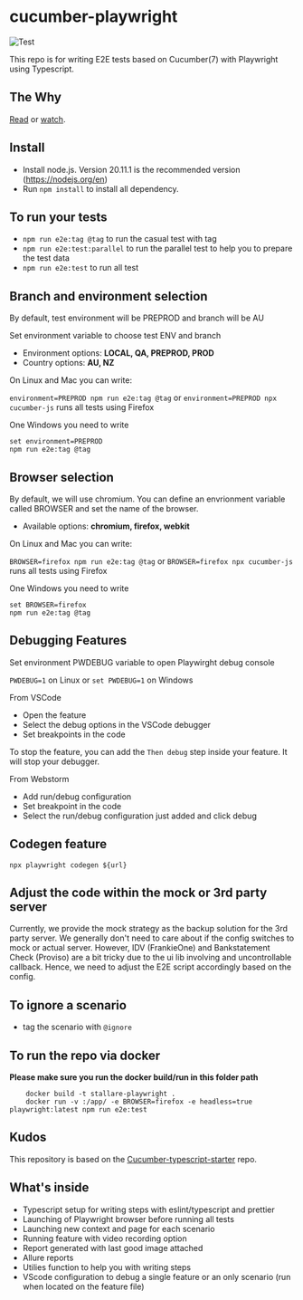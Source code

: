 # cucumber-playwright

![Test](https://github.com/Tallyb/cucumber-playwright/workflows/Test/badge.svg)

This repo is for writing E2E tests based on Cucumber(7) with Playwright using Typescript.

## The Why

[Read](https://tally-b.medium.com/e2e-testing-with-cucumber-and-playwright-9584d3ef3360) or [watch](https://www.youtube.com/watch?v=PUVFmhYJNJA&list=PLwwCtx3xQxlVMZzS4oi2TafVRngQ1wF_0&index=2).

## Install
- Install node.js. Version 20.11.1 is the recommended version (https://nodejs.org/en) 
- Run `npm install` to install all dependency.

## To run your tests

- `npm run e2e:tag @tag` to run the casual test with tag
- `npm run e2e:test:parallel` to run the parallel test to help you to prepare the test data
- `npm run e2e:test` to run all test

## Branch and environment selection

By default, test environment will be PREPROD and branch will be AU

Set environment variable to choose test ENV and branch

- Environment options: **LOCAL, QA, PREPROD, PROD**
- Country options: **AU, NZ**

On Linux and Mac you can write:

`environment=PREPROD npm run e2e:tag @tag` or `environment=PREPROD npx cucumber-js` runs all tests using Firefox

One Windows you need to write

```
set environment=PREPROD
npm run e2e:tag @tag
```

## Browser selection

By default, we will use chromium. You can define an envrionment variable called BROWSER and
set the name of the browser.

- Available options: **chromium, firefox, webkit**

On Linux and Mac you can write:

`BROWSER=firefox npm run e2e:tag @tag` or `BROWSER=firefox npx cucumber-js` runs all tests using Firefox

One Windows you need to write

```
set BROWSER=firefox
npm run e2e:tag @tag
```

## Debugging Features

Set environment PWDEBUG variable to open Playwirght debug console

`PWDEBUG=1` on Linux or `set PWDEBUG=1` on Windows

From VSCode

- Open the feature
- Select the debug options in the VSCode debugger
- Set breakpoints in the code

To stop the feature, you can add the `Then debug` step inside your feature. It will stop your debugger.

From Webstorm

- Add run/debug configuration
- Set breakpoint in the code
- Select the run/debug configuration just added and click debug

## Codegen feature

```
npx playwright codegen ${url}
```

## Adjust the code within the mock or 3rd party server

Currently, we provide the mock strategy as the backup solution for the 3rd party server.
We generally don't need to care about if the config switches to mock or actual server.
However, IDV (FrankieOne) and Bankstatement Check (Proviso) are a bit tricky due to the ui lib involving and uncontrollable callback.
Hence, we need to adjust the E2E script accordingly based on the config.

## To ignore a scenario

- tag the scenario with `@ignore`

## To run the repo via docker

**Please make sure you run the docker build/run in this folder path**

```
    docker build -t stallare-playwright .
    docker run -v :/app/ -e BROWSER=firefox -e headless=true playwright:latest npm run e2e:test
```

## Kudos

This repository is based on the [Cucumber-typescript-starter](https://github.com/hdorgeval/cucumber7-ts-starter/) repo.

## What's inside

- Typescript setup for writing steps with eslint/typescript and prettier
- Launching of Playwright browser before running all tests
- Launching new context and page for each scenario
- Running feature with video recording option
- Report generated with last good image attached
- Allure reports
- Utilies function to help you with writing steps
- VScode configuration to debug a single feature or an only scenario (run when located on the feature file)
